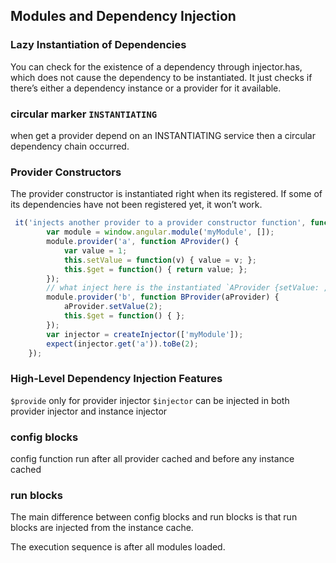 ## Modules and Dependency Injection

### Lazy Instantiation of Dependencies
You can check for the existence of a dependency through injector.has, which does not cause 
the dependency to be instantiated. It just checks if there’s either a dependency instance or a provider for it available.

### circular marker `INSTANTIATING`
when get a provider depend on an INSTANTIATING service then a circular dependency chain occurred.

### Provider Constructors
The provider constructor is instantiated right when its registered. 
If some of its dependencies have not been registered yet, it won’t work.
```js
 it('injects another provider to a provider constructor function', function() {
        var module = window.angular.module('myModule', []);
        module.provider('a', function AProvider() {
            var value = 1;
            this.setValue = function(v) { value = v; };
            this.$get = function() { return value; };
        });
        // what inject here is the instantiated `AProvider {setValue: , $get: }`
        module.provider('b', function BProvider(aProvider) {
            aProvider.setValue(2);
            this.$get = function() { };
        });
        var injector = createInjector(['myModule']);
        expect(injector.get('a')).toBe(2);
    });
```

### High-Level Dependency Injection Features
`$provide` only for provider injector
`$injector` can be injected in both provider injector and instance injector

### config blocks
config function run after all provider cached and before any instance cached

### run blocks
The main difference between config blocks and run blocks is that run blocks are injected from the instance cache.

The execution sequence is after all modules loaded.